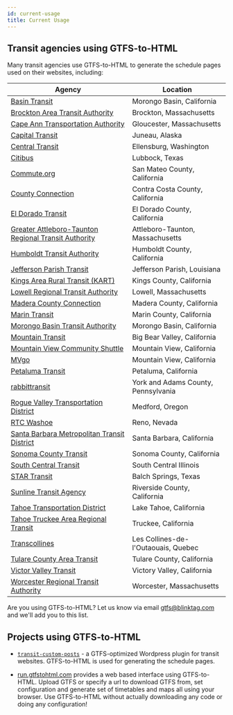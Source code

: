 ```yaml
---
id: current-usage
title: Current Usage
---
```


## Transit agencies using GTFS-to-HTML

Many transit agencies use GTFS-to-HTML to generate the schedule pages used on their websites, including:

| Agency                                                                        | Location                            |
| ----------------------------------------------------------------------------- | ----------------------------------- |
| [Basin Transit](https://basin-transit.com)                                    | Morongo Basin, California           |
| [Brockton Area Transit Authority](https://ridebat.com)                        | Brockton, Massachusetts             |
| [Cape Ann Transportation Authority](https://canntran.com)                     | Gloucester, Massachusetts           |
| [Capital Transit](https://juneaucapitaltransit.org)                           | Juneau, Alaska                      |
| [Central Transit](https://centraltransit.org)                                 | Ellensburg, Washington              |
| [Citibus](https://citibus.com)                                                | Lubbock, Texas                      |
| [Commute.org](https://commute.org)                                            | San Mateo County, California        |
| [County Connection](https://countyconnection.com)                             | Contra Costa County, California     |
| [El Dorado Transit](https://eldoradotransit.com)                              | El Dorado County, California        |
| [Greater Attleboro-Taunton Regional Transit Authority](https://www.gatra.org) | Attleboro-Taunton, Massachusetts    |
| [Humboldt Transit Authority](https://hta.org)                                 | Humboldt County, California         |
| [Jefferson Parish Transit](https://jptransit.org)                             | Jefferson Parish, Louisiana         |
| [Kings Area Rural Transit (KART)](https://www.kartbus.org)                    | Kings County, California            |
| [Lowell Regional Transit Authority](https://lrta.com)                         | Lowell, Massachusetts               |
| [Madera County Connection](https://mcctransit.com)                            | Madera County, California           |
| [Marin Transit](https://marintransit.org)                                     | Marin County, California            |
| [Morongo Basin Transit Authority](https://mbtabus.com)                        | Morongo Basin, California           |
| [Mountain Transit](https://mountaintransit.org)                               | Big Bear Valley, California         |
| [Mountain View Community Shuttle](https://mvcommunityshuttle.com)             | Mountain View, California           |
| [MVgo](https://mvgo.org)                                                      | Mountain View, California           |
| [Petaluma Transit](https://transit.cityofpetaluma.net)                        | Petaluma, California                |
| [rabbittransit](https://www.rabbittransit.org)                                | York and Adams County, Pennsylvania |
| [Rogue Valley Transportation District](https://rvtd.org)                      | Medford, Oregon                     |
| [RTC Washoe](https://www.rtcwashoe.com)                                       | Reno, Nevada                        |
| [Santa Barbara Metropolitan Transit District](https://sbmtd.gov)              | Santa Barbara, California           |
| [Sonoma County Transit](https://sctransit.com)                                | Sonoma County, California           |
| [South Central Transit](https://southcentraltransit.org)                      | South Central Illinois              |
| [STAR Transit](https://www.startransit.org)                                   | Balch Springs, Texas                |
| [Sunline Transit Agency](https://www.sunline.org)                             | Riverside County, California        |
| [Tahoe Transportation District](https://www.tahoetransportation.org)          | Lake Tahoe, California              |
| [Tahoe Truckee Area Regional Transit](https://tahoetruckeetransit.com)        | Truckee, California                 |
| [Transcollines](https://transcollines.ca)                                     | Les Collines-de-l'Outaouais, Quebec |
| [Tulare County Area Transit](https://ridetcat.org)                            | Tulare County, California           |
| [Victor Valley Transit](https://vvta.org)                                     | Victory Valley, California          |
| [Worcester Regional Transit Authority](https://therta.com)                    | Worcester, Massachusetts            |

Are you using GTFS-to-HTML? Let us know via email [gtfs@blinktag.com](mailto:gtfs@blinktag.com) and we'll add you to this list.

## Projects using GTFS-to-HTML

- [`transit-custom-posts`](https://trilliumtransit.github.io/transit-custom-posts/) - a GTFS-optimized Wordpress plugin for transit websites. GTFS-to-HTML is used for generating the schedule pages.

- [run.gtfstohtml.com](https://run.gtfstohtml.com) provides a web based interface using GTFS-to-HTML. Upload GTFS or specify a url to download GTFS from, set configuration and generate set of timetables and maps all using your browser. Use GTFS-to-HTML without actually downloading any code or doing any configuration!
